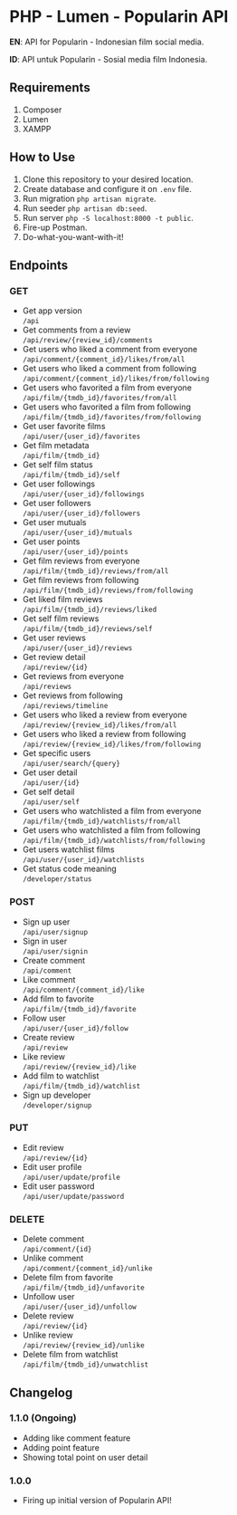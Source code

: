 # PHP - Lumen - Popularin API
**EN**: API for Popularin - Indonesian film social media.

**ID**: API untuk Popularin - Sosial media film Indonesia.

## Requirements
1. Composer
2. Lumen
3. XAMPP

## How to Use
1. Clone this repository to your desired location.
2. Create database and configure it on `.env` file.
3. Run migration `php artisan migrate`.
4. Run seeder `php artisan db:seed`.
5. Run server `php -S localhost:8000 -t public`.
6. Fire-up Postman.
7. Do-what-you-want-with-it!

## Endpoints
### GET
- Get app version  
   `/api`  
- Get comments from a review  
   `/api/review/{review_id}/comments`  
- Get users who liked a comment from everyone  
   `/api/comment/{comment_id}/likes/from/all`  
- Get users who liked a comment from following  
   `/api/comment/{comment_id}/likes/from/following`  
- Get users who favorited a film from everyone  
   `/api/film/{tmdb_id}/favorites/from/all`  
- Get users who favorited a film from following  
   `/api/film/{tmdb_id}/favorites/from/following`  
- Get user favorite films  
   `/api/user/{user_id}/favorites`  
- Get film metadata  
   `/api/film/{tmdb_id}`  
- Get self film status  
   `/api/film/{tmdb_id}/self`  
- Get user followings  
   `/api/user/{user_id}/followings`  
- Get user followers  
   `/api/user/{user_id}/followers`  
- Get user mutuals  
   `/api/user/{user_id}/mutuals`  
- Get user points  
   `/api/user/{user_id}/points`  
- Get film reviews from everyone  
   `/api/film/{tmdb_id}/reviews/from/all`  
- Get film reviews from following  
   `/api/film/{tmdb_id}/reviews/from/following`  
- Get liked film reviews  
   `/api/film/{tmdb_id}/reviews/liked`  
- Get self film reviews  
   `/api/film/{tmdb_id}/reviews/self`  
- Get user reviews  
   `/api/user/{user_id}/reviews`  
- Get review detail  
   `/api/review/{id}`  
- Get reviews from everyone  
   `/api/reviews`  
- Get reviews from following  
   `/api/reviews/timeline`  
- Get users who liked a review from everyone  
   `/api/review/{review_id}/likes/from/all`  
- Get users who liked a review from following  
   `/api/review/{review_id}/likes/from/following`  
- Get specific users  
   `/api/user/search/{query}`  
- Get user detail  
   `/api/user/{id}`  
- Get self detail  
   `/api/user/self`  
- Get users who watchlisted a film from everyone  
   `/api/film/{tmdb_id}/watchlists/from/all`  
- Get users who watchlisted a film from following  
   `/api/film/{tmdb_id}/watchlists/from/following`  
- Get users watchlist films  
   `/api/user/{user_id}/watchlists`  
- Get status code meaning  
   `/developer/status`  

### POST
- Sign up user  
   `/api/user/signup`  
- Sign in user  
   `/api/user/signin`  
- Create comment  
   `/api/comment`  
- Like comment  
   `/api/comment/{comment_id}/like`  
- Add film to favorite  
   `/api/film/{tmdb_id}/favorite`  
- Follow user  
   `/api/user/{user_id}/follow`  
- Create review  
   `/api/review`  
- Like review  
   `/api/review/{review_id}/like`  
- Add film to watchlist  
   `/api/film/{tmdb_id}/watchlist`  
- Sign up developer  
   `/developer/signup`  

### PUT
- Edit review  
   `/api/review/{id}`  
- Edit user profile  
   `/api/user/update/profile`  
- Edit user password  
   `/api/user/update/password`  

### DELETE
- Delete comment  
   `/api/comment/{id}`  
- Unlike comment  
   `/api/comment/{comment_id}/unlike`  
- Delete film from favorite  
   `/api/film/{tmdb_id}/unfavorite`  
- Unfollow user  
   `/api/user/{user_id}/unfollow`  
- Delete review  
   `/api/review/{id}`  
- Unlike review  
   `/api/review/{review_id}/unlike`  
- Delete film from watchlist  
   `/api/film/{tmdb_id}/unwatchlist`  

## Changelog
### 1.1.0 (Ongoing)
- Adding like comment feature
- Adding point feature
- Showing total point on user detail
### 1.0.0
- Firing up initial version of Popularin API!
